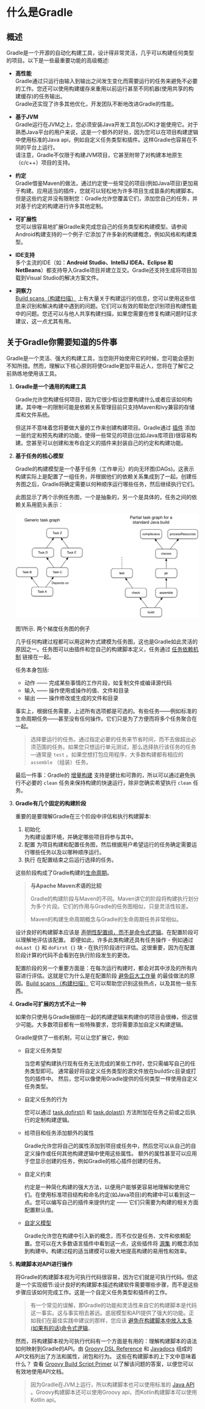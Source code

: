 # 什么是Gradle

## 概述
Gradle是一个开源的自动化构建工具，设计得非常灵活，几乎可以构建任何类型的项目。以下是一些最重要功能的高级概述:
 - **高性能**  
Gradle通过只运行由输入到输出之间发生变化而需要运行的任务来避免不必要的工作。您还可以使用构建缓存来重用以前运行甚至不同机器(使用共享的构建缓存)的任务输出。  
Gradle还实现了许多其他优化，开发团队不断地改进Gradle的性能。

 - **基于JVM**  
Gradle运行在JVM之上，您必须安装Java开发工具包(JDK)才能使用它。对于熟悉Java平台的用户来说，这是一个额外的好处，因为您可以在项目构建逻辑中使用标准的Java api，例如自定义任务类型和插件。这样Gradle也容易在不同的平台上运行。  
请注意，Gradle不仅限于构建JVM项目，它甚至附带了对构建本地原生（c/c++）项目的支持。  

 - **约定**  
Gradle借鉴Maven的做法，通过约定使一些常见的项目(例如Java项目)更加易于构建。应用适当的插件，您就可以轻松地为许多项目生成苗条的构建脚本。但是这些约定并没有限制您：Gradle允许您覆盖它们，添加您自己的任务，并对基于约定的构建进行许多其他定制。

 - **可扩展性**  
您可以很容易地扩展Gradle来完成您自己的任务类型和构建模型。请参阅Android构建支持的一个例子:它添加了许多新的构建概念，例如风格和构建类型。

 - **IDE支持**  
多个主流的IDE（如：**Android Studio、IntelliJ IDEA、Eclipse 和 NetBeans**）都支持导入Gradle项目并建立互交。Gradle还支持生成将项目加载到Visual Studio的解决方案文件。

 - **洞察力**  
[Build scans（构建扫描）](https://scans.gradle.com/) 上有大量关于构建运行的信息，您可以使用这些信息来识别和解决构建中遇到的问题。它们可以有效的帮助您识别项目构建性能中的问题。您还可以与他人共享构建扫描，如果您需要在修复构建问题时征求建议，这一点尤其有用。

## 关于Gradle你需要知道的5件事

Gradle是一个灵活、强大的构建工具，当您刚开始使用它的时候，您可能会感到不知所措。然而，理解以下核心原则将使Gradle更加平易近人，您将在了解它之前熟练地使用该工具。

1. **Gradle是一个通用的构建工具**  

   Gradle允许您构建任何项目，因为它很少假设您要构建什么或者应该如何构建。其中唯一的限制可能是依赖关系管理目前只支持Maven和ivy兼容的存储库和文件系统。  

   但这并不意味着您将要做大量的工作来创建构建项目。Gradle通过 [插件](https://docs.gradle.org/current/userguide/plugins.html#plugins) 添加一层约定和预先构建的功能，使得一些常见的项目(比如Java库项目)很容易构建。您甚至可以创建和发布自定义的插件来封装自己的约定和构建功能。

2. **基于任务的核心模型**  
   
   Gradle的构建模型是一个基于任务（工作单元）的向无环图(DAGs)。这表示构建实际上是配置了一组任务，并根据他们的依赖关系集成到了一起。创建任务图之后，Gradle将确定需要以何种顺序运行哪些任务，然后继续执行它们。 

   此图显示了两个示例任务图，一个是抽象的，另一个是具体的，任务之间的依赖关系用箭头表示：

   ![](./art/task-dag-examples.png)

   图1所示. 两个梯度任务图的例子

   几乎任何构建过程都可以用这种方式建模为任务图，这也是Gradle如此灵活的原因之一。任务图可以由插件和您自己的构建脚本定义，任务通过 [任务依赖机制](https://docs.gradle.org/current/userguide/tutorial_using_tasks.html#sec:task_dependencies) 链接在一起。

   任务本身包括:
   - 动作 —— 完成某些事情的工作片段，如复制文件或编译源代码
   - 输入 —— 操作使用或操作的值、文件和目录
   - 输出 —— 操作修改或生成的文件和目录

    事实上，根据任务需要，上述所有选项都是可选的。有些任务——例如标准的生命周期任务——甚至没有任何操作。它们只是为了方便而将多个任务聚合在一起。

   > 选择要运行的任务。通过指定必要的任务来节省时间，而不去做超出必须范围的任务。如果您只想运行单元测试，那么选择执行该任务的任务—通常是 `test` 。如果您想打包应用程序，大多数构建都有相应的 `assemble` （组装）任务。

   最后一件事：Gradle的 [增量构建](https://docs.gradle.org/current/userguide/more_about_tasks.html#sec:up_to_date_checks) 支持是健壮和可靠的，所以可以通过避免执行不必要的 `clean` 任务来保持构建的快速运行，除非您确实希望执行 `clean` 任务。

3. **Gradle有几个固定的构建阶段**  

   重要的是要理解Gradle在三个阶段中评估和执行构建脚本:  

   1. 初始化  
   为构建设置环境，并确定哪些项目将参与其中。
   2. 配置
   为项目构建和配置任务图，然后根据用户希望运行的任务确定需要运行哪些任务以及以哪种顺序运行。
   3. 执行
   在配置结束之后运行选择的任务。

   这些阶段构成了Gradle构建的[生命周期](https://docs.gradle.org/current/userguide/build_lifecycle.html#build_lifecycle)。
   
   >**与Apache Maven术语的比较** 
   >  
   >Gradle的构建阶段与Maven的不同。Maven讲它的阶段将构建执行划分为多个片段。它们的作用与Gradle的任务图相似，只是灵活性较差。   
   >
   >Maven的构建生命周期概念与Gradle的生命周期任务非常相似。

   设计良好的构建脚本应该是 [声明性配置组，而不是命令式逻辑](https://docs.gradle.org/current/userguide/authoring_maintainable_build_scripts.html#sec:avoid_imperative_logic_in_scripts)。在配置阶段可以理解地评估该配置。 即便如此，许多此类构建还具有任务操作 - 例如通过 `doLast {}` 和 `doFirst {}` 块 - 在执行阶段进行评估。这很重要，因为在配置阶段计算的代码不会看到在执行阶段发生的更改。

   配置阶段的另一个重要方面是：在每次运行构建时，都会对其中涉及的所有内容进行评估。这就是它为什么是在配置阶段 [避免巨大工作量](https://docs.gradle.org/current/userguide/authoring_maintainable_build_scripts.html#sec:minimize_logic_executed_configuration_phase) 的最佳做法的原因。[Build scans （构建扫描）](https://scans.gradle.com/) 它可以帮助您识别这些热点，以及其他一些东西。

4. **Gradle可扩展的方式不止一种**

   如果你只使用与Gradle捆绑在一起的构建逻辑来构建你的项目会很棒，但这很少可能。大多数项目都有一些特殊要求，您将需要添加自定义构建逻辑。

   Gradle提供了一些机制，可以让您扩展它，例如:

   - 自定义任务类型

      当您希望构建执行现有任务无法完成的某些工作时，您只需编写自己的任务类型即可。 通常最好将自定义任务类型的源文件放在buildSrc目录或打包的插件中。 然后，您可以像使用Gradle提供的任何类型一样使用自定义任务类型。

   - 自定义任务的行为
      
      您可以通过 [task.dofirst()](https://docs.gradle.org/current/dsl/org.gradle.api.Task.html#org.gradle.api.Task:doFirst(org.gradle.api.Action)) 和 [task.dolast()](https://docs.gradle.org/current/dsl/org.gradle.api.Task.html#org.gradle.api.Task:doLast(org.gradle.api.Action)) 方法附加在任务之前或之后执行的定制构建逻辑。

   - 给项目和任务添加额外的属性

      Gradle允许您将自己的属性添加到项目或任务中，然后您可以从自己的自定义操作或任何其他构建逻辑中使用这些属性。 额外的属性甚至可以应用于您显示创建的任务，例如Gradle的核心插件创建的任务。

   - 自定义约束
      
      约定是一种简化构建的强大方法，以便用户能够更容易地理解和使用它们。在使用标准项目结构和命名约定(如Java项目)的构建中可以看到这一点。您可以编写自己的插件来提供约定 —— 它们只需要为构建的相关方面配置默认值。
    
    - [自定义模型](https://guides.gradle.org/implementing-gradle-plugins/#modeling_dsl_like_apis)

      Gradle允许您在构建中引入新的概念，而不仅仅是任务、文件和依赖配置。您可以在大多数语言插件中看到这一点，这些插件将 [源集](https://docs.gradle.org/current/userguide/building_java_projects.html#sec:java_source_sets) 的概念添加到构建中。构建过程的适当建模可以极大地提高构建的易用性和效率。

5. **构建脚本对API进行操作**

   将Gradle的构建脚本视为可执行代码很容易，因为它们就是可执行代码。但这是一个实现细节:设计良好的构建脚本描述构建软件需要哪些步骤，而不是这些步骤应该如何完成工作。这是一个自定义任务类型和插件的工作。

   > 有一个常见的误解，即Gradle的功能和灵活性来自它的构建脚本是代码这一事实。这与事实相去甚远。底层模型和API提供了强大的功能。正如我们在最佳实践中建议的那样，您应该 [避免在构建脚本中放入太多(如果有的话)命令式逻辑](https://docs.gradle.org/current/userguide/authoring_maintainable_build_scripts.html#sec:avoid_imperative_logic_in_scripts)。

   然而，将构建脚本视为可执行代码有一个方面是有用的：理解构建脚本的语法如何映射到Gradle的API。由 [Groovy DSL Reference](https://docs.gradle.org/current/dsl/) 和 [Javadocs](https://docs.gradle.org/current/javadoc/) 组成的API文档列出了方法和属性，闭包和行为。 这些在构建脚本的上下文中意味着什么？ 查看 [Groovy Build Script Primer](https://docs.gradle.org/current/userguide/groovy_build_script_primer.html#groovy_build_script_primer) 以了解该问题的答案，以便您可以有效地使用API文档。

   > 因为Gradle在JVM上运行，所以构建脚本也可以使用标准的 [Java API](https://docs.oracle.com/javase/8/docs/api) 。Groovy构建脚本还可以使用Groovy api，而Kotlin构建脚本可以使用Kotlin api。


